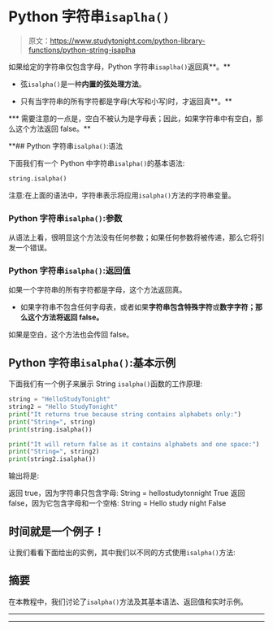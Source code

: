 # Python 字符串`isaplha()`

> 原文：<https://www.studytonight.com/python-library-functions/python-string-isaplha>

如果给定的字符串仅包含字母，Python 字符串`isaplha()`返回真**。**

*   弦`isalpha()`是一种**内置的弦处理方法**。

*   只有当字符串的所有字符都是字母(大写和小写)时，才返回真**。**

***   需要注意的一点是，空白不被认为是字母表；因此，如果字符串中有空白，那么这个方法返回 false。** 

 **## Python 字符串`isalpha()`:语法

下面我们有一个 Python 中字符串`isalpha()`的基本语法:

```py
string.isalpha()
```

注意:在上面的语法中，字符串表示将应用`isalpha()`方法的字符串变量。

### Python 字符串`isalpha()`:参数

从语法上看，很明显这个方法没有任何参数；如果任何参数将被传递，那么它将引发一个错误。

### Python 字符串`isalpha()`:返回值

如果一个字符串的所有字符都是字母，这个方法返回真。

*   如果字符串不包含任何字母表，或者如果**字符串包含特殊字符**或**数字字符；那么这个方法将返回 false。**

如果是空白，这个方法也会传回 false。

## Python 字符串`isalpha()`:基本示例

下面我们有一个例子来展示 String `isalpha()`函数的工作原理:

```py
string = "HelloStudyTonight"
string2 = "Hello StudyTonight"
print("It returns true because string contains alphabets only:")
print("String=", string)
print(string.isalpha())

print("It will return false as it contains alphabets and one space:")
print("String=", string2)
print(string2.isalpha())
```

输出将是:

返回 true，因为字符串只包含字母:
String = hellostudytonnight
True
返回 false，因为它包含字母和一个空格:
String = Hello study night
False

## 时间就是一个例子！

让我们看看下面给出的实例，其中我们以不同的方式使用`isalpha()`方法:

## 摘要

在本教程中，我们讨论了`isalpha()`方法及其基本语法、返回值和实时示例。

* * *

* * ***